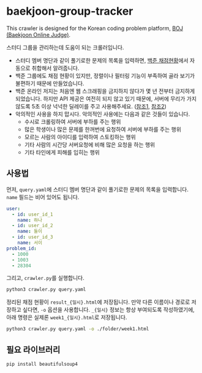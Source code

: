 # baekjoon-group-tracker

This crawler is designed for the Korean coding problem platform, [BOJ (Baekjoon Online Judge)](https://www.acmicpc.net/).

스터디 그룹을 관리하는데 도움이 되는 크롤러입니다.

- 스터디 멤버 명단과 같이 풀기로한 문제의 목록을 입력하면, [백준 채점현황](https://www.acmicpc.net/status)에서 자동으로 취합해서 알려줍니다.
- 백준 그룹에도 채점 현황이 있지만, 정렬이나 필터링 기능이 부족하여 골라 보기가 불편하기 때문에 만들었습니다.
- 백준 온라인 저지는 처음엔 웹 스크래핑을 금지하지 않다가 몇 년 전부터 금지하게 되었습니다. 하지만 API 제공은 여전히 되지 않고 있기 때문에, 서버에 무리가 가지 않도록 5초 이상 넉넉한 딜레이를 주고 사용해주세요. ([참조1](https://www.acmicpc.net/board/view/2308), [참조2](https://help.acmicpc.net/rule))
- 악의적인 사용을 하지 맙시다. 악의적인 사용에는 다음과 같은 것들이 있습니다.
  - 수시로 크롤링하여 서버에 부하를 주는 행위
  - 많은 학생이나 많은 문제를 한꺼번에 요청하여 서버에 부하를 주는 행위
  - 모르는 사람의 아이디를 입력하여 스토킹하는 행위
  - 기타 사람의 시간당 서버요청에 비해 많은 요청을 하는 행위
  - 기타 타인에게 피해를 입히는 행위

## 사용법

먼저, `query.yaml`에 스터디 멤버 명단과 같이 풀기로한 문제의 목록을 입력합니다. `name` 필드는 비어 있어도 됩니다.

```yaml
user:
  - id: user_id_1
    name: 하나
  - id: user_id_2
    name: 둘이
  - id: user_id_3
    name: 서이
problem_id:
  - 1000
  - 1003
  - 28304
```

그리고, `crawler.py`를 실행합니다.

```sh
python3 crawler.py query.yaml
```

정리된 채점 현황이 `result_{일시}.html`에 저장됩니다.
만약 다른 이름이나 경로로 저장하고 싶다면, `-o` 옵션을 사용합니다.
`_{일시}` 정보는 항상 부여되도록 작성하였기에, 아래 명령은 실제론 `week1_{일시}.html`로 저장됩니다.

```sh
python3 crawler.py query.yaml -o ./folder/week1.html
```

## 필요 라이브러리

```sh
pip install beautifulsoup4
```
